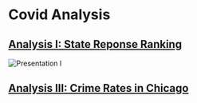 # Covid Analysis

## [Analysis I: State Reponse Ranking](https://github.com/ellylinqiyang/covid_analysis/blob/main/analysis_1.Rmd)
![Presentation I](https://user-images.githubusercontent.com/49420323/128758121-f32d4734-0d30-4b2b-9648-e1e36a2c35b6.png)

## [Analysis III: Crime Rates in Chicago](https://github.com/ellylinqiyang/covid_analysis/blob/main/analysis_III.ipynb)
